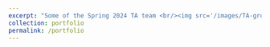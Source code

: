 ```yaml
---
excerpt: "Some of the Spring 2024 TA team <br/><img src='/images/TA-group.jpeg'>"
collection: portfolio
permalink: /portfolio
---
```


